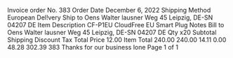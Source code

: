 Invoice order No. 383 Order Date December 6, 2022 Shipping Method European Del!very Ship to Oens Walter lausner Weg 45 Leipzig, DE-SN 04207 DE Item Description CF-P1EU CloudFree EU Smart Plug Notes Bill to Oens Walter lausner Weg 45 Leipzig, DE-SN 04207 DE Qty x20 Subtotal Shipping Discount Tax Total Price 12.00 Item Total 240.00 240.00 14.11 0.00 48.28 302.39 383 Thanks for our business lone Page 1 of 1